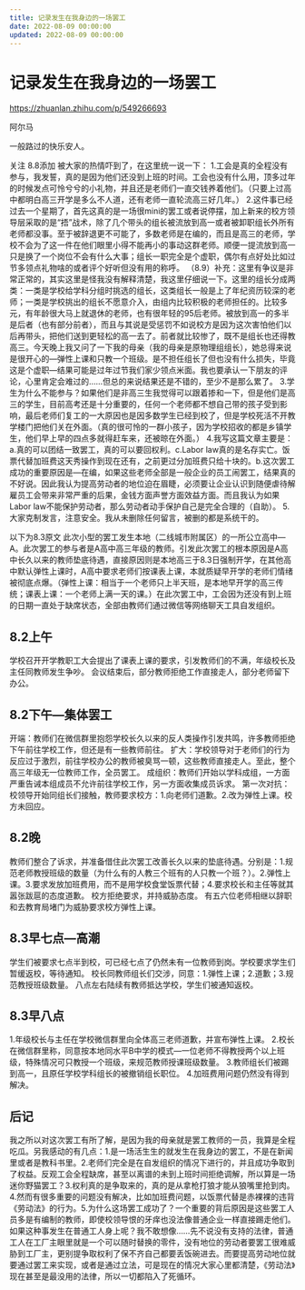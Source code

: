 ```yaml
---
title: 记录发生在我身边的一场罢工
date: 2022-08-09 00:00:00
updated: 2022-08-09 00:00:00
---
```


# 记录发生在我身边的一场罢工

https://zhuanlan.zhihu.com/p/549266693

阿尔马

一般路过的快乐安人。

关注
8.8添加
被大家的热情吓到了，在这里统一说一下：
1.工会是真的全程没有参与，我发誓，真的是因为他们还没到上班的时间。工会也没有什么用，顶多过年的时候发点可怜兮兮的小礼物，并且还是老师们一直交钱养着他们。（只要上过高中都明白高三开学是多么不人道，还有老师一直轮流高三好几年。）
2.这件事已经过去一个星期了，首先这真的是一场很mini的罢工或者说停摆，加上新来的校方领导层采取的是“捂”战术，除了几个带头的组长被流放到高一或者被卸职组长外所有老师都没事。至于被辞退更不可能了，多数老师是在编的，而且是高三的老师，学校不会为了这一件在他们眼里小得不能再小的事动这群老师。顺便一提流放到高一只是换了一个岗位不会有什么大事；组长一职完全是个虚职，偶尔有点好处比如过节多领点礼物啥的或者评个好听但没有用的称呼。
（8.9）补充：这里有争议是非常正常的，其实这里是怪我没有解释清楚，我这里仔细说一下。这里的组长分成两类：一类是学校给学科分组时挑选的组长，这类组长一般是上了年纪资历较深的老师；一类是学校挑出的组长不愿意介入，由组内比较积极的老师担任的。比较多元，有年龄很大马上就退休的老师，也有很年轻的95后老师。被放到高一的多半是后者（也有部分前者），而且与其说是受惩罚不如说校方是因为这次害怕他们以后再带头，把他们送到更轻松的高一去了。前者就比较惨了，既不是组长也还得教高三。今天晚上我又问了一下我的母亲（我的母亲是原物理组组长），她总得来说是很开心的—弹性上课和只教一个班级。是不担任组长了但也没有什么损失，毕竟这是个虚职—结果可能是过年过节我们家少领点米面。我也要承认一下朋友的评论，心里肯定会难过的……但总的来说结果还是不错的，至少不是那么累了。
3.学生为什么不能参与？如果他们是非高三生我觉得可以跟着掺和一下，但是他们是高三的学生，目前高考还是十分重要的，任何一个老师都不想自己带的孩子受到影响，最后老师们复工的一大原因也是因多数学生已经到校了，但是学校死活不开教学楼门把他们关在外面。（真的很可怜的一群小孩子，因为学校招收的都是乡镇学生，他们早上早的四点多就得赶车来，还被晾在外面。）
4.我写这篇文章主要是：a.真的可以团结一致罢工，真的可以要回权利。c.Labor law真的是名存实亡。饭票代替加班费这天秀操作到现在还有，之前更过分加班费只给十块的。b.这次罢工成功的重要原因是—在编，如果这些老师全部是一般企业的员工闹罢工，结果真的不好说。因此我认为提高劳动者的地位迫在眉睫，必须要让企业认识到随便虐待解雇员工会带来非常严重的后果，金钱方面声誉方面效益方面。而且我认为如果Labor law不能保护劳动者，那么劳动者动手保护自己是完全合理的（自助）。
5.大家克制发言，注意安全。我从未删除任何留言，被删的都是系统干的。

以下为8.3原文
此次小型的罢工发生本地（二线城市附属区）的一所公立高中—A。此次罢工的参与者是A高中高三年级的教师。引发此次罢工的根本原因是A高中长久以来的教师垫底待遇，直接原因则是本地高三于8.3日强制开学，在其他高中默认弹性上课时，A高中要求老师们按课表上课，本就质疑早开学的老师们情绪被彻底点爆。（弹性上课：相当于一个老师只上半天班，是本地早开学的高三传统；课表上课：一个老师上满一天的课。）在此次罢工中，工会因为还没有到上班的日期一直处于缺席状态，全部由教师们通过微信等网络聊天工具自发组织。
## 8.2上午
学校召开开学教职工大会提出了课表上课的要求，引发教师们的不满，年级校长及主任同教师发生争吵。
会议结束后，部分教师拒绝工作直接走人，部分老师留下办公。
## 8.2下午—集体罢工
开端：教师们在微信群里抱怨学校长久以来的反人类操作引发共鸣，许多教师拒绝下午前往学校工作，但还是有一些教师前往。
扩大：学校领导对于老师们的行为反应过于激烈，前往学校办公的教师被臭骂一顿，这些教师直接走人。至此，整个高三年级无一位教师工作，全员罢工。
成组织：教师们开始以学科成组，一方面严重告诫本组成员不允许前往学校工作，另一方面收集成员诉求。
第一次对抗：校领导开始同组长们接触，教师要求校方：1.向老师们道歉。2.改为弹性上课。校方未回应。
## 8.2晚
教师们整合了诉求，并准备借住此次罢工改善长久以来的垫底待遇。分别是：1.规范老师教授班级的数量（为什么有的人教三个班有的人只教一个班？）。2.弹性上课。3.要求发放加班费用，而不是用学校食堂饭票代替；4.要求校长和主任等就其嚣张跋扈的态度道歉。
校方拒绝要求，并持威胁态度。
有五六位老师相继以辞职和去教育局堵门为威胁要求校方弹性上课。
## 8.3早七点—高潮
学生们被要求七点半到校，可已经七点了仍然未有一位教师到岗。学校要求学生们暂缓返校，等待通知。
校长同教师组长们交涉，同意：1.弹性上课；2.道歉；3.规范教授班级数量。
八点左右陆续有教师抵达学校，学生们被通知返校。
## 8.3早八点
1.年级校长与主任在学校微信群里向全体高三老师道歉，并宣布弹性上课。
2.校长在微信群里称，同意按本地同水平B中学的模式—一位老师不得教授两个以上班级，特殊情况可只教授一个班级，来规范教师授课班级数量。
3.教师组长们被踢到高一，且原任学校学科组长的被撤销组长职位。
4.加班费用问题仍然没有得到解决。
## 后记
我之所以对这次罢工有所了解，是因为我的母亲就是罢工教师的一员，我算是全程吃瓜。另我感动的有几点：1.是一场活生生的就发生在我身边的罢工，不是在新闻里或者是教科书里。2.老师们完全是在自发组织的情况下进行的，并且成功争取到了权益。反观工会全程缺席，甚至以离谱的未到上班时间拒绝调解，所以算是一场迷你野猫罢工？3.权利真的是争取来的，真的是从拿枪打狼才能从狼嘴里抢到肉。4.然而有很多重要的问题没有解决，比如加班费问题，以饭票代替是赤裸裸的违背《劳动法》的行为。5.为什么这场罢工成功了？一个重要的背后原因是这些罢工人员多是有编制的教师，即使校领导恨的牙痒也没法像普通企业一样直接踢走他们。如果这种事发生在普通工人身上呢？我不敢想像……先不说没有支持的法律，普通工人在工厂主眼里就是一个可以随时替换的零件，没有地位的劳动者要罢工很难威胁到工厂主，更别提争取权利了保不齐自己都要丢饭碗进去。而要提高劳动地位就要通过罢工来实现，或者是通过立法，可是现在的情况大家心里都清楚，《劳动法》现在甚至是最没用的法律，所以一切都陷入了死循环。
